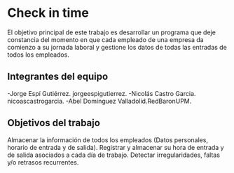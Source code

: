 # Check in time

El objetivo principal de este trabajo es desarrollar un programa que deje constancia del momento en que cada empleado de una empresa da 
comienzo a su jornada laboral y gestione los datos de todas las entradas de todos los empleados.
## Integrantes del equipo

-Jorge Espí Gutiérrez. jorgeespigutierrez.
-Nicolás Castro Garcia. nicoascastrogarcia.
-Abel Domínguez Valladolid.RedBaronUPM.


## Objetivos del trabajo

Almacenar la información de todos los empleados (Datos personales, horario de entrada y de salida).
Registrar y almacenar su hora de entrada y de salida asociados a cada día de trabajo.
Detectar irregularidades, faltas y/o retrasos recurrentes.

